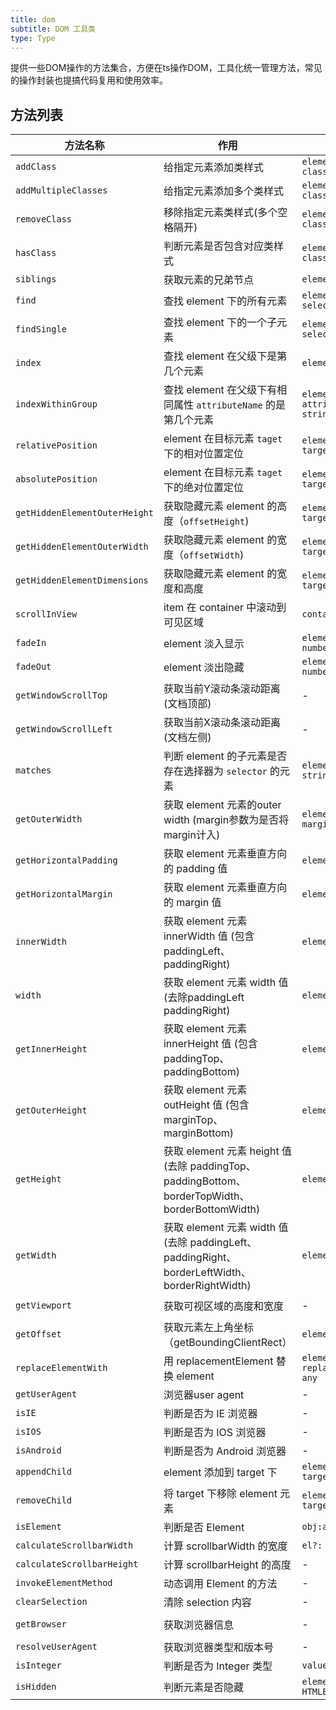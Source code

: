 ```yaml
---
title: dom
subtitle: DOM 工具类
type: Type
---
```


提供一些DOM操作的方法集合，方便在ts操作DOM，工具化统一管理方法，常见的操作封装也提搞代码复用和使用效率。

## 方法列表


| 方法名称                      | 作用                                                                                            | 参数                                    | 返回类型                                                           |
|-------------------------------|-------------------------------------------------------------------------------------------------|-----------------------------------------|--------------------------------------------------------------------|
| `addClass`                    | 给指定元素添加类样式                                                                            | `element: any, className: string`       | `void`                                                             |
| `addMultipleClasses`          | 给指定元素添加多个类样式                                                                        | `element: any, className: string`       | `void`                                                             |
| `removeClass`                 | 移除指定元素类样式(多个空格隔开)                                                                | `element: any, className: string`       | `void`                                                             |
| `hasClass`                    | 判断元素是否包含对应类样式                                                                      | `element: any, className: string`       | `boolean`                                                          |
| `siblings`                    | 获取元素的兄弟节点                                                                              | `element: any`                          | `Array<Element>`                                                   |
| `find`                        | 查找 element 下的所有元素                                                                       | `element: any, selector: string`        | `Array<Element>`                                                   |
| `findSingle`                  | 查找 element 下的一个子元素                                                                     | `element: any, selector: string`        | `Array<Element>`                                                   |
| `index`                       | 查找 element 在父级下是第几个元素                                                               | `element: any`                          | `Array<Element>`                                                   |
| `indexWithinGroup`            | 查找 element 在父级下有相同属性 `attributeName` 的是第几个元素                                  | `element: any, attributeName: string`   | `number`  -1则为找不到                                             |
| `relativePosition`            | element 在目标元素 `taget` 下的相对位置定位                                                     | `element: any, target: any`             | `void`                                                             |
| `absolutePosition`            | element 在目标元素 `taget` 下的绝对位置定位                                                     | `element: any, target: any`             | `void`                                                             |
| `getHiddenElementOuterHeight` | 获取隐藏元素 element 的高度（`offsetHeight`)                                                    | `element: any, target: any`             | `number`                                                           |
| `getHiddenElementOuterWidth`  | 获取隐藏元素 element 的宽度（`offsetWidth`)                                                     | `element: any, target: any`             | `number`                                                           |
| `getHiddenElementDimensions`  | 获取隐藏元素 element 的宽度和高度                                                               | `element: any, target: any`             | `object`   {offsetWidth,offsetHeight}                              |
| `scrollInView`                | item 在 container 中滚动到可见区域                                                              | `container, item`                       | `void`                                                             |
| `fadeIn`                      | element 淡入显示                                                                                | `element, duration: number`             | `void`                                                             |
| `fadeOut`                     | element 淡出隐藏                                                                                | `element, duration: number`             | `void`                                                             |
| `getWindowScrollTop`          | 获取当前Y滚动条滚动距离(文档顶部)                                                               | -                                       | `number`                                                           |
| `getWindowScrollLeft`         | 获取当前X滚动条滚动距离(文档左侧)                                                               | -                                       | `number`                                                           |
| `matches`                     | 判断 element 的子元素是否存在选择器为 `selector` 的元素                                                            | `element, selector: string`             | `boolean`                                                          |
| `getOuterWidth`               | 获取 element 元素的outer width (margin参数为是否将margin计入)                                   | `element, margin?:boolean`              | `number`                                                           |
| `getHorizontalPadding`        | 获取 element 元素垂直方向的 padding 值                                                          | `element`                               | `number`                                                           |
| `getHorizontalMargin`         | 获取 element 元素垂直方向的 margin 值                                                           | `element`                               | `number`                                                           |
| `innerWidth`                  | 获取 element 元素 innerWidth 值  (包含paddingLeft、paddingRight)                                | `element`                               | `number`                                                           |
| `width`                       | 获取 element 元素 width 值 (去除paddingLeft paddingRight)                                       | `element`                               | `number`                                                           |
| `getInnerHeight`              | 获取 element 元素 innerHeight 值 (包含 paddingTop、paddingBottom)                               | `element`                               | `number`                                                           |
| `getOuterHeight`              | 获取 element 元素 outHeight 值 (包含 marginTop、marginBottom)                                   | `element`                               | `number`                                                           |
| `getHeight`                   | 获取 element 元素 height 值 (去除 paddingTop、paddingBottom、borderTopWidth、borderBottomWidth) | `element`                               | `number`                                                           |
| `getWidth`                    | 获取 element 元素 width 值 (去除 paddingLeft、paddingRight、borderLeftWidth、borderRightWidth)  | `element`                               | `number`                                                           |
| `getViewport`                 | 获取可视区域的高度和宽度                                                                        | -                                       | `object:{ width: number, height:number }`                          |
| `getOffset`                   | 获取元素左上角坐标（getBoundingClientRect）                                                     | `element`                               | `object:{ top: number, left:number }`                              |
| `replaceElementWith`          | 用 replacementElement 替换 element                                                              | `element: any, replacementElement: any` | `any`                                                              |
| `getUserAgent`                | 浏览器user agent                                                                                | -                                       | `string`                                                           |
| `isIE`                        | 判断是否为 IE 浏览器                                                                            | -                                       | `boolean`                                                          |
| `isIOS`                       | 判断是否为 IOS 浏览器                                                                           | -                                       | `boolean`                                                          |
| `isAndroid`                   | 判断是否为 Android 浏览器                                                                       | -                                       | `boolean`                                                          |
| `appendChild`                 | element 添加到 target 下                                                                        | `element: any, target: any`             | `void`                                                             |
| `removeChild`                 | 将 target 下移除 element 元素                                                                   | `element: any, target: any`             | `void`                                                             |
| `isElement`                   | 判断是否 Element                                                                                | `obj:any`                               | `boolean`                                                          |
| `calculateScrollbarWidth`     | 计算 scrollbarWidth 的宽度                                                                      | `el?: HTMLElement`                      | `number`                                                           |
| `calculateScrollbarHeight`    | 计算 scrollbarHeight 的高度                                                                     | -                                       | `number`                                                           |
| `invokeElementMethod`         | 动态调用 Element 的方法                                                                         | -                                       | `void`                                                             |
| `clearSelection`              | 清除 selection 内容                                                                             | -                                       | `void`                                                             |
| `getBrowser`                  | 获取浏览器信息                                                                                  | -                                       | `{browser:string,version:string，webkit?:boolean,safari?:boolean}` |
| `resolveUserAgent`  | 获取浏览器类型和版本号     | -          | `{browser:string,version:string}`   |
| `isInteger`  | 判断是否为 Integer 类型     | `value`          | `boolean`   |
| `isHidden`  | 判断元素是否隐藏     | `element: HTMLElement`          | `boolean`   |